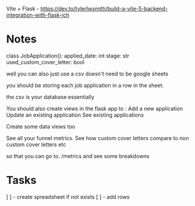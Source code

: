 Vite + Flask - https://dev.to/tylerlwsmith/build-a-vite-5-backend-integration-with-flask-jch


# Notes

class JobApplication():
      applied_date: int
      stage: str
      used_custom_cover_letter: bool


well you can also just use a csv doesn't need to be google sheets

you should be storing each job application in a row in the sheet.

the csv is your database essentially

You should also create views in the flask app to : 
Add a new application
Update an existing application
See existing applications

Create some data views too

See all your funnel metrics. 
See how custom cover letters compare to non custom cover letters
etc

so that you can go to.  /metrics and see some breakdowns

# Tasks
[ ] - create spreadsheet if not exists
[ ] - add rows 